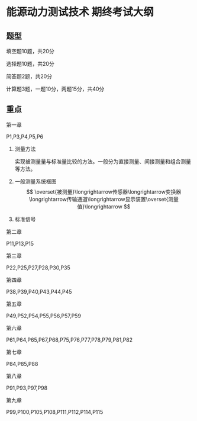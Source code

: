 # 能源动力测试技术 期终考试大纲

## 题型

填空题10题，共20分

选择题10题，共20分

简答题2题，共20分

计算题3题，一题10分，两题15分，共40分

## 重点

第一章

P1,P3,P4,P5,P6

1. 测量方法

   实现被测量量与标准量比较的方法。一般分为直接测量、间接测量和组合测量等方法。

2. 一般测量系统框图
   $$
   \overset{被测量}\longrightarrow传感器\longrightarrow变换器\longrightarrow传输通道\longrightarrow显示装置\overset{测量值}\longrightarrow
   $$

3. 标准信号

第二章

P11,P13,P15

第三章

P22,P25,P27,P28,P30,P35

第四章

P38,P39,P40,P43,P44,P45

第五章

P49,P52,P54,P55,P56,P57,P59

第六章

P61,P64,P65,P67,P68,P75,P76,P77,P78,P79,P81,P82

第七章

P84,P85,P88

第八章

P91,P93,P97,P98

第九章

P99,P100,P105,P108,P111,P112,P114,P115